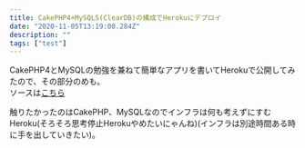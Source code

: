 ```yaml
---
title: CakePHP4+MySQL5(ClearDB)の構成でHerokuにデプロイ
date: "2020-11-05T13:19:00.284Z"
description: ""
tags: ["test"]
---
```


CakePHP4とMySQLの勉強を兼ねて簡単なアプリを書いてHerokuで公開してみたので、その部分のめも。  
ソースは[こちら](https://github.com/rrih/feel)

触りたかったのはCakePHP、MySQLなのでインフラは何も考えずにすむHeroku(そろそろ思考停止Herokuやめたいにゃんね)(インフラは別途時間ある時に手を出していきたい)。

